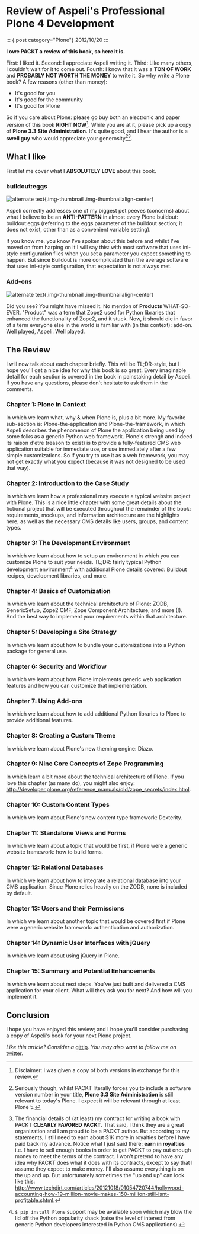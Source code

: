 # Review of Aspeli\'s Professional Plone 4 Development

::: {.post category="Plone"}
2012/10/20
:::

**I owe PACKT a review of this book, so here it is.**

First: I liked it. Second: I appreciate Aspeli writing it. Third: Like
many others, I couldn\'t wait for it to come out. Fourth: I know that it
was a **TON OF WORK** and **PROBABLY NOT WORTH THE MONEY** to write it.
So why write a Plone book? A few reasons (other than money):

-   It\'s good for you
-   It\'s good for the community
-   It\'s good for Plone

So if you care about Plone: please go buy both an electronic and paper
version of this book **RIGHT NOW**[^1]. While you are at it, please pick
up a copy of **Plone 3.3 Site Administration**. It\'s quite good, and I
hear the author is a **swell guy** who would appreciate your
generosity[^2][^3].

## What I like

First let me cover what I **ABSOLUTELY LOVE** about this book.

### buildout:eggs

![alternate text](/images/buildout.png){.img-thumbnail
.img-thumbnailalign-center}

Aspeli correctly addresses one of my biggest pet peeves (concerns) about
what I believe to be an **ANTI-PATTERN** in almost every Plone buildout:
buildout:eggs (referring to the eggs parameter of the buildout section;
it does not exist, other than as a convenient variable setting).

If you know me, you know I\'ve spoken about this before and whilst I\'ve
moved on from harping on it I will say this: with most software that
uses ini-style configuration files when you set a parameter you expect
something to happen. But since Buildout is more complicated than the
average software that uses ini-style configuration, that expectation is
not always met.

### Add-ons

![alternate text](/images/addons.png){.img-thumbnail
.img-thumbnailalign-center}

Did you see? You might have missed it. No mention of **Products**
WHAT-SO-EVER. \"Product\" was a term that Zope2 used for Python
libraries that enhanced the functionality of Zope2, and it stuck. Now,
it should die in favor of a term everyone else in the world is familiar
with (in this context): add-on. Well played, Aspeli. Well played.

## The Review

I will now talk about each chapter briefly. This will be TL;DR-style,
but I hope you\'ll get a nice idea for why this book is so great. Every
imaginable detail for each section is covered in the book in painstaking
detail by Aspeli. If you have any questions, please don\'t hesitate to
ask them in the comments.

### Chapter 1: Plone in Context

In which we learn what, why & when Plone is, plus a bit more. My
favorite sub-section is: Plone-the-application and Plone-the-framework,
in which Aspeli describes the phenomenon of Plone the application being
used by some folks as a generic Python web framework. Plone\'s strengh
and indeed its raison d\'etre (reason to exist) is to provide a
fully-featured CMS web application suitable for immediate use, or use
immediately after a few simple customizations. So if you try to use it
as a web framework, you may not get exactly what you expect (because it
was not designed to be used that way).

### Chapter 2: Introduction to the Case Study

In which we learn how a professional may execute a typical website
project with Plone. This is a nice little chapter with some great
details about the fictional project that will be executed throughout the
remainder of the book: requirements, mockups, and information
architecture are the highlights here; as well as the necessary CMS
details like users, groups, and content types.

### Chapter 3: The Development Environment

In which we learn about how to setup an environment in which you can
customize Plone to suit your needs. TL;DR: fairly typical Python
development environment[^4] with additional Plone details covered:
Buildout recipes, development libraries, and more.

### Chapter 4: Basics of Customization

In which we learn about the technical architecture of Plone: ZODB,
GenericSetup, Zope2 CMF, Zope Component Architecture, and more (!). And
the best way to implement your requirements within that architecture.

### Chapter 5: Developing a Site Strategy

In which we learn about how to bundle your customizations into a Python
package for general use.

### Chapter 6: Security and Workflow

In which we learn about how Plone implements generic web application
features and how you can customize that implementation.

### Chapter 7: Using Add-ons

In which we learn about how to add additional Python libraries to Plone
to provide additional features.

### Chapter 8: Creating a Custom Theme

In which we learn about Plone\'s new theming engine: Diazo.

### Chapter 9: Nine Core Concepts of Zope Programming

In which learn a bit more about the technical architecture of Plone. If
you love this chapter (as many do), you might also enjoy:
<http://developer.plone.org/reference_manuals/old/zope_secrets/index.html>.

### Chapter 10: Custom Content Types

In which we learn about Plone\'s new content type framework: Dexterity.

### Chapter 11: Standalone Views and Forms

In which we learn about a topic that would be first, if Plone were a
generic website framework: how to build forms.

### Chapter 12: Relational Databases

In which we learn about how to integrate a relational database into your
CMS application. Since Plone relies heavily on the ZODB, none is
included by default.

### Chapter 13: Users and their Permissions

In which we learn about another topic that would be covered first if
Plone were a generic website framework: authentication and
authorization.

### Chapter 14: Dynamic User Interfaces with jQuery

In which we learn about using jQuery in Plone.

### Chapter 15: Summary and Potential Enhancements

In which we learn about next steps. You\'ve just built and delivered a
CMS application for your client. What will they ask you for next? And
how will you implement it.

## Conclusion

I hope you have enjoyed this review; and I hope you\'ll consider
purchasing a copy of Aspeli\'s book for your next Plone project.

*Like this article? Consider a* [gittip](http://gittip.com/aclark4life).
*You may also want to follow me on*
[twitter](http://twitter.com/aclark4life).

[^1]: Disclaimer: I was given a copy of both versions in exchange for
    this review.

[^2]: Seriously though, whilst PACKT literally forces you to include a
    software version number in your title, **Plone 3.3 Site
    Administration** is still relevant to today\'s Plone. I expect it
    will be relevant through at least Plone 5.

[^3]: The financial details of (at least) my contract for writing a book
    with PACKT **CLEARLY FAVORED PACKT**. That said, I think they are a
    great organization and I am proud to be a PACKT author. But
    according to my statements, I still need to earn about \$1K more in
    royalties before I have paid back my advance. Notice what I just
    said there: **earn in royalties** i.e. I have to sell enough books
    in order to get PACKT to pay out enough money to meet the terms of
    the contract. I won\'t pretend to have any idea why PACKT does what
    it does with its contracts, except to say that I assume they expect
    to make money. I\'ll also assume everything is on the up and up. But
    unfortunately sometimes the \"up and up\" can look like this:
    <http://www.techdirt.com/articles/20121018/01054720744/hollywood-accounting-how-19-million-movie-makes-150-million-still-isnt-profitable.shtml>.

[^4]: `$ pip install Plone` support may be available soon which may blow
    the lid off the Python popularity shack (raise the level of interest
    from generic Python developers interested in Python CMS
    applications).
